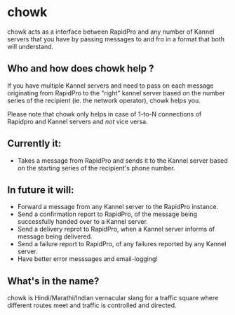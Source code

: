 chowk
=====

chowk acts as a interface between RapidPro and any number of Kannel servers that you have by
passing messages to and fro in a format that both will understand.


Who and how does chowk help ?
----------------
If you have multiple Kannel servers and need to pass on each message originating from RapidPro
to the "right" kannel server based on the number series of the recipient (ie. the network operator),
chowk helps you.

Please note that chowk only helps in case of 1-to-N connections of Rapidpro and Kannel servers and *not* vice versa.

Currently it:
-------------

* Takes a message from RapidPro and sends it to the Kannel server based on the starting series of the recipient's phone number.


In future it will:
------------------
* Forward a message from any Kannel server to the RapidPro instance.
* Send a confirmation report to RapidPro, of the message being successfully handed over to a Kannel server.
* Send a delivery reprot to RapidPro, when a Kannel server informs of message being delivered.
* Send a failure report to RapidPro, of any failures reported by any Kannel server.
* Have better error messsages and email-logging!

What's in the name?
--------------------

chowk is Hindi/Marathi/Indian vernacular slang for a traffic square where different routes meet and traffic is controlled and directed.

